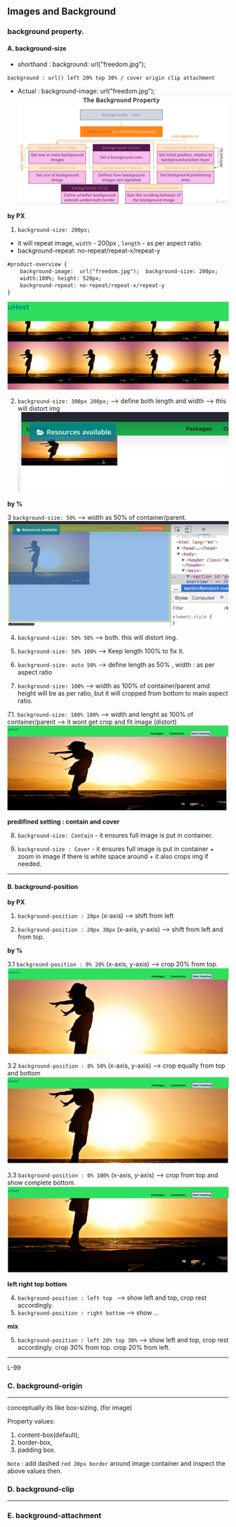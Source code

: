 ## Images and Background

### background property.
#### A. background-size
- shorthand : background: url("freedom.jpg"); 
```
background : url() left 20% top 30% / cover origin clip attachment

```
- Actual : background-image:  url("freedom.jpg"); 
![img](./assets/img/00.JPG)

**by PX**

1. `background-size: 200px;` 
- it will repeat image, `width` - 200px , `length` - as per aspect ratio.
- background-repeat: no-repeat/repeat-x/repeat-y
```
#product-overview {    
    background-image:  url("freedom.jpg");  background-size: 200px; 
    width:100%; height: 520px;
    background-repeat: no-repeat/repeat-x/repeat-y
}
```
![img](./assets/img/1.JPG)

2. `background-size: 300px 200px;` --> define both length and width --> this will distort img
![img](./assets/img/2.JPG)

**by %**

3 `background-size: 50%` --> width as 50% of container/parent.
![img](./assets/img/3.JPG)

4. `background-size: 50% 50%` --> both. this will distort img.

5. `background-size: 50% 100%`  --> Keep length 100% to fix it.

6. `background-size: auto 50%`  --> define length as 50% , width : as per aspect ratio

7. `background-size: 100%` --> width as 100% of container/parent amd height will be as per ratio, but it will cropped from bottom to main aspect ratio.

7.1. `background-size: 100% 100%` --> width and lenght as 100% of container/parent --> it wont get crop and fit image (distort)
![img](./assets/img/4.JPG)

**predifined setting : contain and cover**

8. `background-size: Contain` - it ensures full image is put in container.

9. `background-size : Cover` - it ensures full image is put in container + zoom in image if there is white space around + it also crops img if needed.

***

#### B. background-position

**by PX**

1. `background-position : 20px` (x-axis) --> shift from left

2. `background-position : 20px 30px` (x-axis, y-axis) --> shift from left  and from top.

**by %**

3.1 `background-position : 0% 20%` (x-axis, y-axis)  --> crop 20% from top. 
![img](./assets/img/22.JPG)

3.2 `background-position : 0% 50%` (x-axis, y-axis)  --> crop equally from top and bottom 
![img](./assets/img/33.JPG)

3.3 `background-position : 0% 100%` (x-axis, y-axis)  --> crop from top  and show complete bottom.
![img](./assets/img/11.JPG)

**left right top bottom**

4. `background-position : left top ` --> show left and top, crop rest accordingly.
5. `background-position : right bottom` --> show ...

**mix**

5. `background-position : left 20% top 30%`  --> show left and top, crop rest accordingly. crop 30% from top. crop 20% from left.
***

L-99

### C. background-origin
***
conceptually its like box-sizing. (for image)

Property values: 
1. content-box(default), 
2. border-box, 
3. padding box.

`Note` : add dashed `red 20px border`  around image container and inspect the above values then.

### D. background-clip
***

### E. background-attachment



